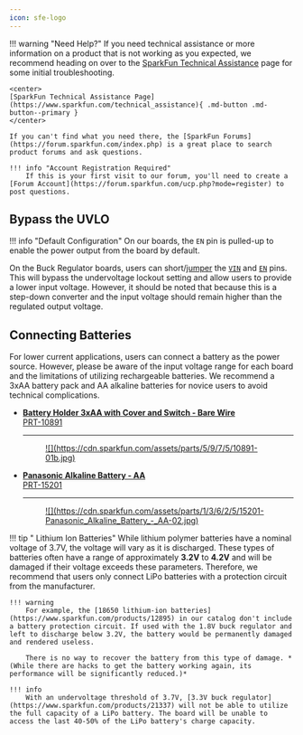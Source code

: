 ```yaml
---
icon: sfe-logo
---
```


!!! warning "Need Help?"
    If you need technical assistance or more information on a product that is not working as you expected, we recommend heading on over to the [SparkFun Technical Assistance](https://www.sparkfun.com/technical_assistanc) page for some initial troubleshooting.

    <center>
    [SparkFun Technical Assistance Page](https://www.sparkfun.com/technical_assistance){ .md-button .md-button--primary }
    </center>
    
    If you can't find what you need there, the [SparkFun Forums](https://forum.sparkfun.com/index.php) is a great place to search product forums and ask questions.
    
    !!! info "Account Registration Required"
        If this is your first visit to our forum, you'll need to create a [Forum Account](https://forum.sparkfun.com/ucp.php?mode=register) to post questions.

## Bypass the UVLO
!!! info "Default Configuration"
    On our boards, the `EN` pin is pulled-up to enable the power output from the board by default.

On the Buck Regulator boards, users can short/[jumper](https://www.sparkfun.com/products/9044) the [`VIN`](../hardware_overview/#power "Input Voltage") and [`EN`](../hardware_overview/#power-control "Enable Pin") pins. This will bypass the undervoltage lockout setting and allow users to provide a lower input voltage. However, it should be noted that because this is a step-down converter and the input voltage should remain higher than the regulated output voltage.


## Connecting Batteries
For lower current applications, users can connect a battery as the power source. However, please be aware of the input voltage range for each board and the limitations of utilizing rechargeable batteries. We recommend a 3xAA battery pack and AA alkaline batteries for novice users to avoid technical complications.


<div class="grid cards" markdown>

-   <a href="https://www.sparkfun.com/products/10891">**Battery Holder 3xAA with Cover and Switch - Bare Wire**<br>
	PRT-10891

	---

	<figure markdown>
	![](https://cdn.sparkfun.com/assets/parts/5/9/7/5/10891-01b.jpg)
	</figure></a>

-   <a href="https://www.sparkfun.com/products/15201">**Panasonic Alkaline Battery - AA**<br>
	PRT-15201

	---

	<figure markdown>
	![](https://cdn.sparkfun.com/assets/parts/1/3/6/2/5/15201-Panasonic_Alkaline_Battery_-_AA-02.jpg)
	</figure>
	</a>

</div>

!!! tip " Lithium Ion Batteries"
    While lithium polymer batteries have a nominal voltage of 3.7V, the voltage will vary as it is discharged. These types of batteries often have a range of approximately **3.2V** to **4.2V** and will be damaged if their voltage exceeds these parameters. Therefore, we recommend that users only connect LiPo batteries with a protection circuit from the manufacturer.

    !!! warning
        For example, the [18650 lithium-ion batteries](https://www.sparkfun.com/products/12895) in our catalog don't include a battery protection circuit. If used with the 1.8V buck regulator and left to discharge below 3.2V, the battery would be permanently damaged and rendered useless.
        
        There is no way to recover the battery from this type of damage. *(While there are hacks to get the battery working again, its performance will be significantly reduced.)*

    !!! info
        With an undervoltage threshold of 3.7V, [3.3V buck regulator](https://www.sparkfun.com/products/21337) will not be able to utilize the full capacity of a LiPo battery. The board will be unable to access the last 40-50% of the LiPo battery's charge capacity.